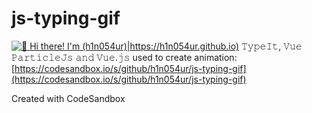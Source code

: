 # js-typing-gif
[<img src="https://raw.githubusercontent.com/h1n054ur/js-typing-gif/master/intro.gif" alt="👋 Hi there! I'm (h1n054ur)|https://h1n054ur.github.io)" title="👋 Hi there! I'm (h1n054ur)|https://haniumer.com)"/>](https://haniumer.com/)
𝚃𝚢𝚙𝚎𝙸𝚝, 𝚅𝚞𝚎 𝙿𝚊𝚛𝚝𝚒𝚌𝚕𝚎𝙹𝚜 𝚊𝚗𝚍 𝚅𝚞𝚎.𝚓𝚜 used to create animation: [https://codesandbox.io/s/github/h1n054ur/js-typing-gif](https://codesandbox.io/s/github/h1n054ur/js-typing-gif)
<p>Created with CodeSandbox</p>
